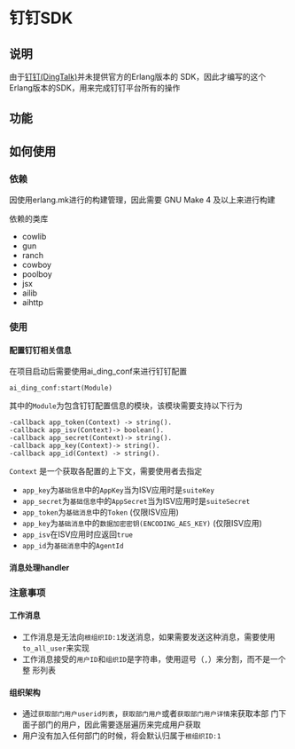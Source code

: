 # 钉钉SDK

## 说明
由于[钉钉(DingTalk)](https://open-doc.dingtalk.com/)并未提供官方的Erlang版本的
	SDK，因此才编写的这个Erlang版本的SDK，用来完成钉钉平台所有的操作

## 功能


## 如何使用

### 依赖

因使用erlang.mk进行的构建管理，因此需要 GNU Make 4 及以上来进行构建

依赖的类库

* cowlib
* gun
* ranch
* cowboy
* poolboy
* jsx
* ailib
* aihttp

### 使用

#### 配置钉钉相关信息

在项目启动后需要使用ai_ding_conf来进行钉钉配置

    ai_ding_conf:start(Module)

其中的`Module`为包含钉钉配置信息的模块，该模块需要支持以下行为

    -callback app_token(Context) -> string().
    -callback app_isv(Context)-> boolean().
    -callback app_secret(Context)-> string().
    -callback app_key(Context)-> string().
    -callback app_id(Context) -> string().
    

`Context` 是一个获取各配置的上下文，需要使用者去指定

* `app_key`为`基础信息`中的`AppKey`当为ISV应用时是`suiteKey`
* `app_secret`为`基础信息`中的`AppSecret`当为ISV应用时是`suiteSecret`
* `app_token`为`基础消息`中的`Token` (仅限ISV应用)
* `app_key`为`基础消息`中的`数据加密密钥(ENCODING_AES_KEY)` (仅限ISV应用)
* `app_isv`在ISV应用时应返回`true`
* `app_id`为`基础消息`中的`AgentId`

#### 消息处理handler

### 注意事项

#### 工作消息

* 工作消息是无法向`根组织ID:1`发送消息，如果需要发送这种消息，需要使用
`to_all_user`来实现
* 工作消息接受的`用户ID`和`组织ID`是字符串，使用逗号（`,`）来分割，而不是一个整
  形列表

#### 组织架构
 
 * 通过`获取部门用户userid列表`，`获取部门用户`或者`获取部门用户详情`来获取本部
   门下面子部门的用户，因此需要逐层遍历来完成用户获取
 * 用户没有加入任何部门的时候，将会默认归属于`根组织ID:1`
